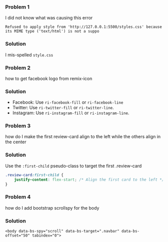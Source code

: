 ### Problem 1

I did not know what was causing this error

```
Refused to apply style from 'http://127.0.0.1:5500/styles.css' because its MIME type ('text/html') is not a suppo

```


### Solution

I mis-spelled `style.css`


### Problem 2

how to get facebook logo from remix-icon


### Solution 

- Facebook: Use `ri-facebook-fill` or `ri-facebook-line`
- Twitter: Use `ri-twitter-fill` or `ri-twitter-line`.
- Instagram: Use `ri-instagram-fill` or `ri-instagram-line`.



### Problem 3

how do I make the first review-card align to the left while the others align in the center

### Solution

Use the `:first-child` pseudo-class to target the first .review-card

```css
.review-card:first-child {
    justify-content: flex-start; /* Align the first card to the left */
}

```


### Problem 4

how do I add bootstrap scrollspy for the body

### Solution 

``` 
<body data-bs-spy="scroll" data-bs-target=".navbar" data-bs-offset="50" tabindex="0">
```

